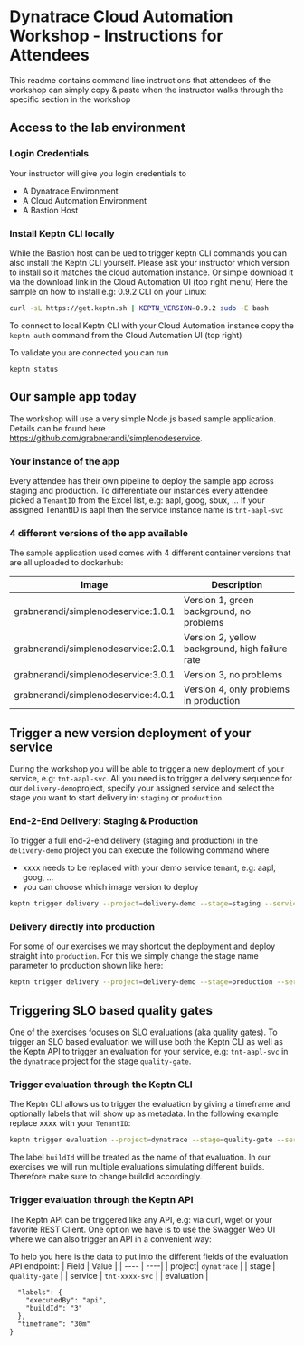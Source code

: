 # Dynatrace Cloud Automation Workshop - Instructions for Attendees

This readme contains command line instructions that attendees of the workshop can simply copy & paste when the instructor walks through the specific section in the workshop

## Access to the lab environment

### Login Credentials

Your instructor will give you login credentials to
* A Dynatrace Environment
* A Cloud Automation Environment
* A Bastion Host

### Install Keptn CLI locally

While the Bastion host can be ued to trigger keptn CLI commands you can also install the Keptn CLI yourself.
Please ask your instructor which version to install so it matches the cloud automation instance. Or simple download it via the download link in the Cloud Automation UI (top right menu)
Here the sample on how to install e.g: 0.9.2 CLI on your Linux:
```sh
curl -sL https://get.keptn.sh | KEPTN_VERSION=0.9.2 sudo -E bash
```

To connect to local Keptn CLI with your Cloud Automation instance copy the `keptn auth` command from the Cloud Automation UI (top right)

To validate you are connected you can run 
```
keptn status
``` 

## Our sample app today

The workshop will use a very simple Node.js based sample application. Details can be found here https://github.com/grabnerandi/simplenodeservice.

### Your instance of the app

Every attendee has their own pipeline to deploy the sample app across staging and production. To differentiate our instances every attendee picked a `TenantID` from the Excel list, e.g: aapl, goog, sbux, ...
If your assigned TenantID is aapl then the service instance name is `tnt-aapl-svc`

### 4 different versions of the app available
The sample application used comes with 4 different container versions that are all uploaded to dockerhub:

| Image | Description |
| ------ | ------------- |
| grabnerandi/simplenodeservice:1.0.1 | Version 1, green background, no problems |
| grabnerandi/simplenodeservice:2.0.1 | Version 2, yellow background, high failure rate |
| grabnerandi/simplenodeservice:3.0.1 | Version 3, no problems |
| grabnerandi/simplenodeservice:4.0.1 | Version 4, only problems in production |

## Trigger a new version deployment of your service

During the workshop you will be able to trigger a new deployment of your service, e.g: `tnt-aapl-svc`. All you need is to trigger a delivery sequence for our `delivery-demo`project, specify your assigned service and select the stage you want to start delivery in: `staging` or `production`

### End-2-End Delivery: Staging & Production

To trigger a full end-2-end delivery (staging and production) in the `delivery-demo` project you can execute the following command where 
* xxxx needs to be replaced with your demo service tenant, e.g: aapl, goog, ...
* you can choose which image version to deploy
```sh
keptn trigger delivery --project=delivery-demo --stage=staging --service=tnt-xxxx-svc --image=grabnerandi/simplenodeservice:1.0.1
```

### Delivery directly into production

For some of our exercises we may shortcut the deployment and deploy straight into `production`. For this we simply change the stage name parameter to production shown like here:
```sh
keptn trigger delivery --project=delivery-demo --stage=production --service=tnt-xxxx-svc --image=grabnerandi/simplenodeservice:1.0.1
```

## Triggering SLO based quality gates

One of the exercises focuses on SLO evaluations (aka quality gates). To trigger an SLO based evaluation we will use both the Keptn CLI as well as the Keptn API to trigger an evaluation for your service, e.g: `tnt-aapl-svc` in the `dynatrace` project for the stage `quality-gate`. 

### Trigger evaluation through the Keptn CLI

The Keptn CLI allows us to trigger the evaluation by giving a timeframe and optionally labels that will show up as metadata. In the following example replace xxxx with your `TenantID`:

```sh
keptn trigger evaluation --project=dynatrace --stage=quality-gate --service=tnt-xxxx-svc --timeframe=30m --labels=buildId=1,executedBy=manual
```

The label `buildId` will be treated as the name of that evaluation. In our exercises we will run multiple evaluations simulating different builds. Therefore make sure to change buildId accordingly.

### Trigger evaluation through the Keptn API

The Keptn API can be triggered like any API, e.g: via curl, wget or your favorite REST Client. One option we have is to use the Swagger Web UI where we can also trigger an API in a convenient way:

To help you here is the data to put into the different fields of the evaluation API endpoint:
| Field | Value |
| ---- | ----|
| project|  `dynatrace` |
| stage | `quality-gate` |
| service | `tnt-xxxx-svc` |
| evaluation |  
```{
  "labels": {
    "executedBy": "api",
    "buildId": "3"
  },
  "timeframe": "30m"
}
```

